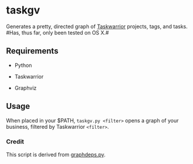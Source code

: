 # taskgv
Generates a pretty, directed graph of [Taskwarrior](http://taskwarrior.org) projects, tags, and tasks. #Has, thus far, only been tested on OS X.#

## Requirements

* Python

* Taskwarrior

* Graphviz

## Usage

When placed in your $PATH, `taskgv.py <filter>` opens a graph of your business, filtered by Taskwarrior `<filter>`.

### Credit

This script is derived from [graphdeps.py](http://taskwarrior.org/projects/taskwarrior/wiki/ExternalScripts#graphdepspy).
